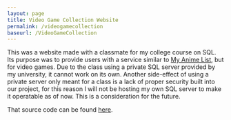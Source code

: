 ```yaml
---
layout: page
title: Video Game Collection Website
permalink: /videogamecollection
baseurl: /VideoGameCollection
---
```


This was a website made with a classmate for my college course on SQL. Its purpose was to provide users with a service similar to <a href="https://myanimelist.net/">My Anime List</a>, but for video games. Due to the class using a private SQL server provided by my university, it cannot work on its own. Another side-effect of using a private server only meant for a class is a lack of proper security built into our project, for this reason I will not be hosting my own SQL server to make it operatable as of now. This is a consideration for the future.

That source code can be found <a href="https://github.com/Dimitridherr/VideoGameCollectionWebsite">here</a>.

